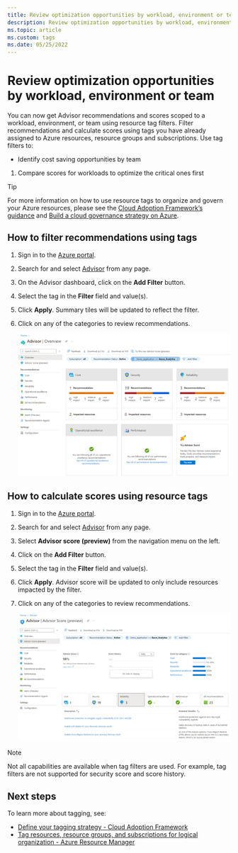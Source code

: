 ```yaml
---
title: Review optimization opportunities by workload, environment or team
description: Review optimization opportunities by workload, environment or team
ms.topic: article
ms.custom: tags
ms.date: 05/25/2022
---
```


# Review optimization opportunities by workload, environment or team

You can now get Advisor recommendations and scores scoped to a workload, environment, or team  using resource tag filters. Filter recommendations and calculate scores using tags you have already assigned to Azure resources, resource groups and subscriptions. Use tag filters to:
- Identify cost saving opportunities by team
1.	Compare scores for workloads to optimize the critical ones first

> [!TIP]
> For more information on how to use resource tags to organize and govern your Azure resources, please see the [Cloud Adoption Framework’s guidance](/azure/cloud-adoption-framework/ready/azure-best-practices/resource-tagging) and [Build a cloud governance strategy on Azure](/learn/modules/build-cloud-governance-strategy-azure/).

## How to filter recommendations using tags

1.	Sign in to the [Azure portal](https://portal.azure.com/).
1.	Search for and select [Advisor](https://aka.ms/azureadvisordashboard) from any page.
1.	On the Advisor dashboard, click on the **Add Filter** button.
1.	Select the tag in the **Filter** field and value(s).
1.	Click **Apply**. Summary tiles will be updated to reflect the filter.
1.	Click on any of the categories to review recommendations.
 
    ![Azure Advisor dashboard](./media/tags/overview-tag-filters.png)
 
## How to calculate scores using resource tags

1.	Sign in to the [Azure portal](https://portal.azure.com/).
1.	Search for and select [Advisor](https://aka.ms/azureadvisordashboard) from any page.
1.	Select **Advisor score (preview)** from the navigation menu on the left.
1.	Click on the **Add Filter** button.
1.	Select the tag in the **Filter** field and value(s).
1.	Click **Apply**. Advisor score will be updated to only include resources impacted by the filter. 
1.	Click on any of the categories to review recommendations.
 
    ![Azure Advisor score dashboard](./media/tags/score-tag-filters.png)

> [!NOTE]
> Not all capabilities are available when tag filters are used. For example, tag filters are not supported for security score and score history. 

## Next steps

To learn more about tagging, see: 
- [Define your tagging strategy - Cloud Adoption Framework](/azure/cloud-adoption-framework/ready/azure-best-practices/resource-tagging)
- [Tag resources, resource groups, and subscriptions for logical organization - Azure Resource Manager](/azure/azure-resource-manager/management/tag-resources?tabs=json)

